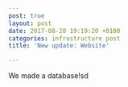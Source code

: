 ```yaml
---
post: true
layout: post
date: 2017-08-20 19:19:20 +0100
categories: infrastructure post
title: 'New update: Website'

---
```

We made a database!sd
